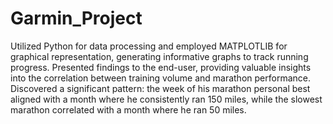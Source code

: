# Garmin_Project
Utilized Python for data processing and employed MATPLOTLIB for graphical representation, generating informative graphs to track running progress. Presented findings to the end-user, providing valuable insights into the correlation between training volume and marathon performance. Discovered a significant pattern: the week of his marathon personal best aligned with a month where he consistently ran 150 miles, while the slowest marathon correlated with a month where he ran 50 miles.

